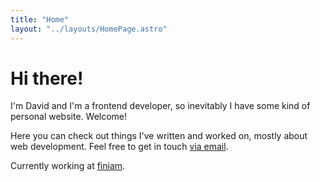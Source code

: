 ```yaml
---
title: "Home"
layout: "../layouts/HomePage.astro"
---
```


# Hi there!

I'm David and I'm a frontend developer, so inevitably I have some kind of personal website. Welcome! 

Here you can check out things I've written and worked on, mostly about web development. Feel free to get in touch [via email](mailto:dave.langesilva@gmail.com).

Currently working at [finiam](https://finiam.com).